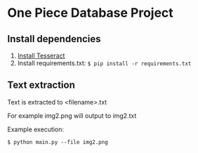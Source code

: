 # One Piece Database Project

## Install dependencies

1. [Install Tesseract](https://tesseract-ocr.github.io/tessdoc/Installation.html)
2. Install requirements.txt: `$ pip install -r requirements.txt`

## Text extraction

Text is extracted to \<filename>.txt

For example img2.png will output to img2.txt

Example execution:

`$ python main.py --file img2.png`
